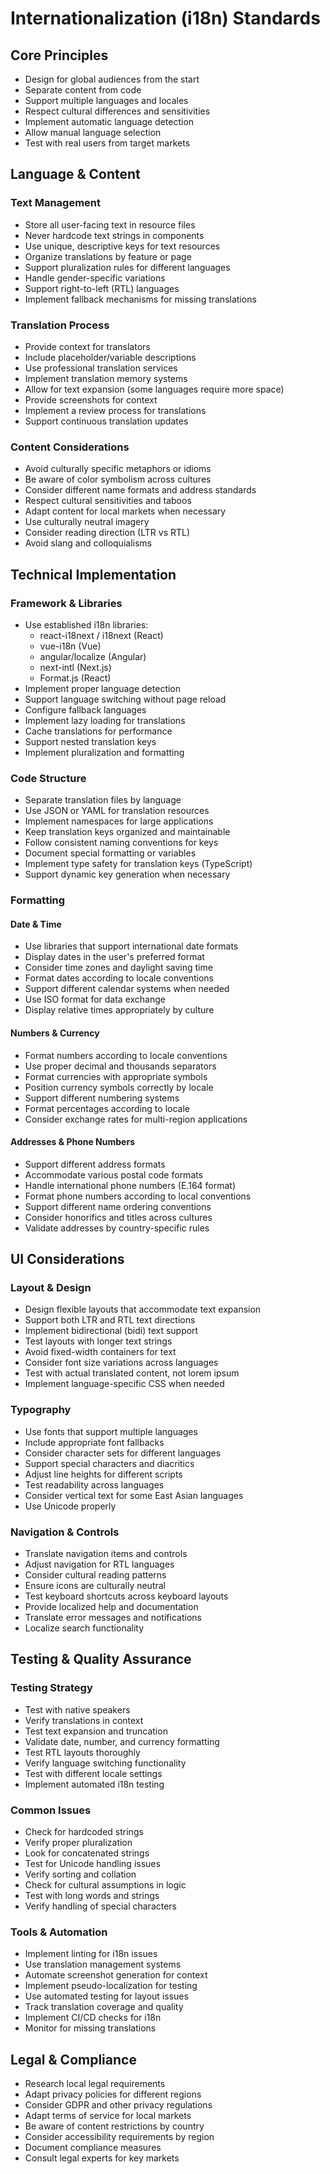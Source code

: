# Internationalization (i18n) Standards

## Core Principles

- Design for global audiences from the start
- Separate content from code
- Support multiple languages and locales
- Respect cultural differences and sensitivities
- Implement automatic language detection
- Allow manual language selection
- Test with real users from target markets

## Language & Content

### Text Management

- Store all user-facing text in resource files
- Never hardcode text strings in components
- Use unique, descriptive keys for text resources
- Organize translations by feature or page
- Support pluralization rules for different languages
- Handle gender-specific variations
- Support right-to-left (RTL) languages
- Implement fallback mechanisms for missing translations

### Translation Process

- Provide context for translators
- Include placeholder/variable descriptions
- Use professional translation services
- Implement translation memory systems
- Allow for text expansion (some languages require more space)
- Provide screenshots for context
- Implement a review process for translations
- Support continuous translation updates

### Content Considerations

- Avoid culturally specific metaphors or idioms
- Be aware of color symbolism across cultures
- Consider different name formats and address standards
- Respect cultural sensitivities and taboos
- Adapt content for local markets when necessary
- Use culturally neutral imagery
- Consider reading direction (LTR vs RTL)
- Avoid slang and colloquialisms

## Technical Implementation

### Framework & Libraries

- Use established i18n libraries:
  - react-i18next / i18next (React)
  - vue-i18n (Vue)
  - angular/localize (Angular)
  - next-intl (Next.js)
  - Format.js (React)
- Implement proper language detection
- Support language switching without page reload
- Configure fallback languages
- Implement lazy loading for translations
- Cache translations for performance
- Support nested translation keys
- Implement pluralization and formatting

### Code Structure

- Separate translation files by language
- Use JSON or YAML for translation resources
- Implement namespaces for large applications
- Keep translation keys organized and maintainable
- Follow consistent naming conventions for keys
- Document special formatting or variables
- Implement type safety for translation keys (TypeScript)
- Support dynamic key generation when necessary

### Formatting

#### Date & Time

- Use libraries that support international date formats
- Display dates in the user's preferred format
- Consider time zones and daylight saving time
- Format dates according to locale conventions
- Support different calendar systems when needed
- Use ISO format for data exchange
- Display relative times appropriately by culture

#### Numbers & Currency

- Format numbers according to locale conventions
- Use proper decimal and thousands separators
- Format currencies with appropriate symbols
- Position currency symbols correctly by locale
- Support different numbering systems
- Format percentages according to locale
- Consider exchange rates for multi-region applications

#### Addresses & Phone Numbers

- Support different address formats
- Accommodate various postal code formats
- Handle international phone numbers (E.164 format)
- Format phone numbers according to local conventions
- Support different name ordering conventions
- Consider honorifics and titles across cultures
- Validate addresses by country-specific rules

## UI Considerations

### Layout & Design

- Design flexible layouts that accommodate text expansion
- Support both LTR and RTL text directions
- Implement bidirectional (bidi) text support
- Test layouts with longer text strings
- Avoid fixed-width containers for text
- Consider font size variations across languages
- Test with actual translated content, not lorem ipsum
- Implement language-specific CSS when needed

### Typography

- Use fonts that support multiple languages
- Include appropriate font fallbacks
- Consider character sets for different languages
- Support special characters and diacritics
- Adjust line heights for different scripts
- Test readability across languages
- Consider vertical text for some East Asian languages
- Use Unicode properly

### Navigation & Controls

- Translate navigation items and controls
- Adjust navigation for RTL languages
- Consider cultural reading patterns
- Ensure icons are culturally neutral
- Test keyboard shortcuts across keyboard layouts
- Provide localized help and documentation
- Translate error messages and notifications
- Localize search functionality

## Testing & Quality Assurance

### Testing Strategy

- Test with native speakers
- Verify translations in context
- Test text expansion and truncation
- Validate date, number, and currency formatting
- Test RTL layouts thoroughly
- Verify language switching functionality
- Test with different locale settings
- Implement automated i18n testing

### Common Issues

- Check for hardcoded strings
- Verify proper pluralization
- Look for concatenated strings
- Test for Unicode handling issues
- Verify sorting and collation
- Check for cultural assumptions in logic
- Test with long words and strings
- Verify handling of special characters

### Tools & Automation

- Implement linting for i18n issues
- Use translation management systems
- Automate screenshot generation for context
- Implement pseudo-localization for testing
- Use automated testing for layout issues
- Track translation coverage and quality
- Implement CI/CD checks for i18n
- Monitor for missing translations

## Legal & Compliance

- Research local legal requirements
- Adapt privacy policies for different regions
- Consider GDPR and other privacy regulations
- Adapt terms of service for local markets
- Be aware of content restrictions by country
- Consider accessibility requirements by region
- Document compliance measures
- Consult legal experts for key markets 
